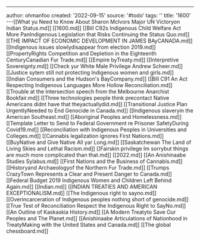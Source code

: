 ---
author: ohmanfoo
created: '2022-09-15'
source: '#todo'
tags: ''
title: '1600'
---[[What yu Need to Know About Sharon McIvors Major UN Victoryon Indian Status.md]]
[[1600.md]]
[[Bill C92s Indigenous Child Welfare Act More PanIndigenous Legislation that Risks Continuing the Status Quo.md]]
[[THE IMPACT OF ECONOMIC DEVELOPMENT IN JAMES BAyCANADA.md]]
[[Indigenous issues slowlydisappear from election 2019.md]]
[[PropertyRights Competition and Depletion in the Eighteenth CenturyCanadian Fur Trade.md]]
[[Empire byTreaty.md]]
[[Interpretive Sovereignty.md]]
[[Check yur White Male Privilege Andrew Scheer.md]]
[[Justice sytem still not protecting Indigenous women and girls.md]]
[[Indian Consumers and the Hudson's BayCompany.md]]
[[Bill C91 An Act Respecting Indigenous Languages More Hollow Reconciliation.md]]
[[Trouble at the Intersection speech from the Melbourne Anarchist Bookfair.md]]
[[Three technologies people think precontact Native Americans didnt have that theyactuallydid.md]]
[[Transitional Justice Plan UrgentlyNeeded to End Genocide in Canada.md]]
[[Indigenous slaveryin the American Southeast.md]]
[[Aboriginal Peoples and Homelessness.md]]
[[Template Letter to Send to Federal Government re Prisoner SafetyDuring Covid19.md]]
[[Reconciliation with Indigenous Peoples in Universities and Colleges.md]]
[[Cannabis legalization ignores First Nations.md]]
[[BuyNative and Give Native All yar Long.md]]
[[Saskatchewan The Land of Living Skies and Lethal Racism.md]]
[[Fairskin privilege Im sorrybut things are much more complicated than that.md]]
[[2022.md]]
[[An Anishinaabe Studies Sylabus.md]]
[[First Nations and the Business of Cannabis.md]]
[[Historyand Archaeologyof the Northern Fur Trade.md]]
[[Trumps CrazyTown Represents a Clear and Present Danger to Canada.md]]
[[Federal Budget 2019 Indigenous Women and Children Left Behind Again.md]]
[[Indian.md]]
[[INDIAN TREATIES AND AMERICAN EXCEPTIONALISM.md]]
[[The Indigenous right to sayno.md]]
[[Overincarceration of Indigenous peoples nothing short of genocide.md]]
[[True Test of Reconciliation Respect the Indigenous Right to SayNo.md]]
[[An Outline of Kaskaskia History.md]]
[[A Modern Treatyto Save Our Peoples and The Planet.md]]
[[Anishinaabe Articulations of Nationhood in TreatyMaking with the United States and Canada.md]]
[[The global chessboard.md]]
